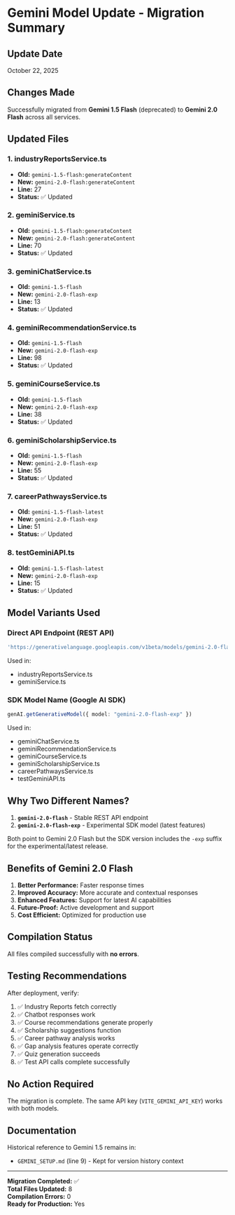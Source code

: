 # Gemini Model Update - Migration Summary

## Update Date
October 22, 2025

## Changes Made
Successfully migrated from **Gemini 1.5 Flash** (deprecated) to **Gemini 2.0 Flash** across all services.

## Updated Files

### 1. **industryReportsService.ts**
- **Old:** `gemini-1.5-flash:generateContent`
- **New:** `gemini-2.0-flash:generateContent`
- **Line:** 27
- **Status:** ✅ Updated

### 2. **geminiService.ts**
- **Old:** `gemini-1.5-flash:generateContent`
- **New:** `gemini-2.0-flash:generateContent`
- **Line:** 70
- **Status:** ✅ Updated

### 3. **geminiChatService.ts**
- **Old:** `gemini-1.5-flash`
- **New:** `gemini-2.0-flash-exp`
- **Line:** 13
- **Status:** ✅ Updated

### 4. **geminiRecommendationService.ts**
- **Old:** `gemini-1.5-flash`
- **New:** `gemini-2.0-flash-exp`
- **Line:** 98
- **Status:** ✅ Updated

### 5. **geminiCourseService.ts**
- **Old:** `gemini-1.5-flash`
- **New:** `gemini-2.0-flash-exp`
- **Line:** 38
- **Status:** ✅ Updated

### 6. **geminiScholarshipService.ts**
- **Old:** `gemini-1.5-flash`
- **New:** `gemini-2.0-flash-exp`
- **Line:** 55
- **Status:** ✅ Updated

### 7. **careerPathwaysService.ts**
- **Old:** `gemini-1.5-flash-latest`
- **New:** `gemini-2.0-flash-exp`
- **Line:** 51
- **Status:** ✅ Updated

### 8. **testGeminiAPI.ts**
- **Old:** `gemini-1.5-flash-latest`
- **New:** `gemini-2.0-flash-exp`
- **Line:** 15
- **Status:** ✅ Updated

## Model Variants Used

### Direct API Endpoint (REST API)
```typescript
'https://generativelanguage.googleapis.com/v1beta/models/gemini-2.0-flash:generateContent'
```
Used in:
- industryReportsService.ts
- geminiService.ts

### SDK Model Name (Google AI SDK)
```typescript
genAI.getGenerativeModel({ model: "gemini-2.0-flash-exp" })
```
Used in:
- geminiChatService.ts
- geminiRecommendationService.ts
- geminiCourseService.ts
- geminiScholarshipService.ts
- careerPathwaysService.ts
- testGeminiAPI.ts

## Why Two Different Names?

1. **`gemini-2.0-flash`** - Stable REST API endpoint
2. **`gemini-2.0-flash-exp`** - Experimental SDK model (latest features)

Both point to Gemini 2.0 Flash but the SDK version includes the `-exp` suffix for the experimental/latest release.

## Benefits of Gemini 2.0 Flash

1. **Better Performance:** Faster response times
2. **Improved Accuracy:** More accurate and contextual responses
3. **Enhanced Features:** Support for latest AI capabilities
4. **Future-Proof:** Active development and support
5. **Cost Efficient:** Optimized for production use

## Compilation Status

All files compiled successfully with **no errors**.

## Testing Recommendations

After deployment, verify:

1. ✅ Industry Reports fetch correctly
2. ✅ Chatbot responses work
3. ✅ Course recommendations generate properly
4. ✅ Scholarship suggestions function
5. ✅ Career pathway analysis works
6. ✅ Gap analysis features operate correctly
7. ✅ Quiz generation succeeds
8. ✅ Test API calls complete successfully

## No Action Required

The migration is complete. The same API key (`VITE_GEMINI_API_KEY`) works with both models.

## Documentation

Historical reference to Gemini 1.5 remains in:
- `GEMINI_SETUP.md` (line 9) - Kept for version history context

---

**Migration Completed:** ✅  
**Total Files Updated:** 8  
**Compilation Errors:** 0  
**Ready for Production:** Yes
